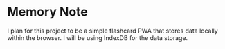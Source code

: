 # Memory Note

I plan for this project to be a simple flashcard PWA that stores data locally within the browser. I will be using IndexDB for the data storage.
